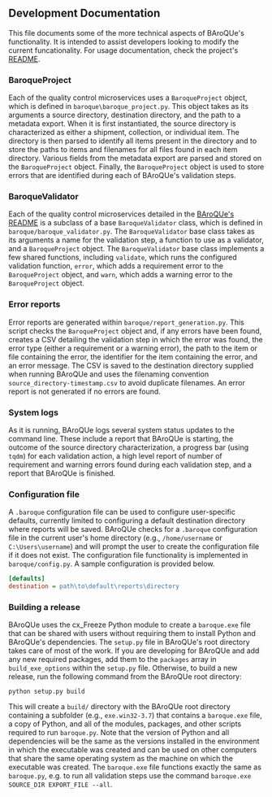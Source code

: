 ## Development Documentation
This file documents some of the more technical aspects of BAroQUe's functionality. It is intended to assist developers looking to modify the current funcationality. For usage documentation, check the project's [README](../README.md).

### BaroqueProject
Each of the quality control microservices uses a `BaroqueProject` object, which is defined in `baroque\baroque_project.py`. This object takes as its arguments a source directory, destination directory, and the path to a metadata export. When it is first instantiated, the source directory is characterized as either a shipment, collection, or individual item. The directory is then parsed to identify all items present in the directory and to store the paths to items and filenames for all files found in each item directory. Various fields from the metadata export are parsed and stored on the `BaroqueProject` object. Finally, the `BaroqueProject` object is used to store errors that are identified during each of BAroQUe's validation steps.

### BaroqueValidator
Each of the quality control microservices detailed in the [BAroQUe's README](../README.md) is a subclass of a base `BaroqueValidator` class, which is defined in `baroque/baroque_validator.py`. The `BaroqueValidator` base class takes as its arguments a name for the validation step, a function to use as a validator, and a `BaroqueProject` object. The `BaroqueValidator` base class implements a few shared functions, including `validate`, which runs the configured validation function, `error`, which adds a requirement error to the `BaroqueProject` object, and `warn`, which adds a warning error to the `BaroqueProject` object.

### Error reports
Error reports are generated within `baroque/report_generation.py`. This script checks the `BaroqueProject` object and, if any errors have been found, creates a CSV detailing the validation step in which the error was found, the error type (either a requirement or a warning error), the path to the item or file containing the error, the identifier for the item containing the error, and an error message. The CSV is saved to the destination directory supplied when running BAroQUe and uses the filenaming convention `source_directory-timestamp.csv` to avoid duplicate filenames. An error report is not generated if no errors are found.

### System logs
As it is running, BAroQUe logs several system status updates to the command line. These include a report that BAroQUe is starting, the outcome of the source directory characterization, a progress bar (using `tqdm`) for each validation action, a high level report of number of requirement and warning errors found during each validation step, and a report that BAroQUe is finished.

### Configuration file
A `.baroque` configuration file can be used to configure user-specific defaults, currently limited to configuring a default destination directory where reports will be saved. BAroQUe checks for a `.baroque` configuration file in the current user's home directory (e.g., `/home/username` or `C:\Users\username`) and will prompt the user to create the configuration file if it does not exist. The configuration file functionality is implemented in `baroque/config.py`. A sample configuration is provided below.

```ini
[defaults]
destination = path\to\default\reports\directory
```

### Building a release
BAroQUe uses the cx_Freeze Python module to create a `baroque.exe` file that can be shared with users without requiring them to install Python and BAroQUe's dependencies. The `setup.py` file in BAroQUe's root directory takes care of most of the work. If you are developing for BAroQUe and add any new required packages, add them to the `packages` array in `build_exe_options` within the `setup.py` file. Otherwise, to build a new release, run the following command from the BAroQUe root directory:

```
python setup.py build
```

This will create a `build/` directory with the BAroQUe root directory containing a subfolder (e.g., `exe.win32-3.7`) that contains a `baroque.exe` file, a copy of Python, and all of the modules, packages, and other scripts required to run `baroque.py`. Note that the version of Python and all dependencies will be the same as the versions installed in the environment in which the executable was created and can be used on other computers that share the same operating system as the machine on which the executable was created. The `baroque.exe` file functions exactly the same as `baroque.py`, e.g. to run all validation steps use the command `baroque.exe SOURCE_DIR EXPORT_FILE --all`. 